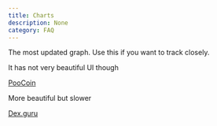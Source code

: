 ```yaml
---
title: Charts
description: None
category: FAQ
---
```


The most updated graph. Use this if you want to track closely.

It has not very beautiful UI though

[PooCoin](https://poocoin.app/tokens/0x844fa82f1e54824655470970f7004dd90546bb28)

More beautiful but slower

[Dex.guru](https://dex.guru/token/0x844fa82f1e54824655470970f7004dd90546bb28-bsc)